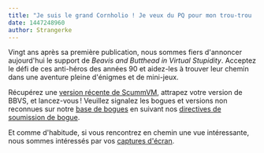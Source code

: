 ```yaml
---
title: "Je suis le grand Cornholio ! Je veux du PQ pour mon trou-trou !"
date: 1447248960
author: Strangerke
---
```


Vingt ans après sa première publication, nous sommes fiers d'annoncer aujourd'hui le support de *Beavis and Butthead in Virtual Stupidity*. Acceptez le défi de ces anti-héros des années 90 et aidez-les à trouver leur chemin dans une aventure pleine d'énigmes et de mini-jeux.

Récupérez une [version récente de ScummVM](/downloads/#daily), attrapez votre version de BBVS, et lancez-vous ! Veuillez signalez les bogues et versions non reconnues sur notre [base de bogues](http://bugs.scummvm.org/) en suivant nos [directives de soumission de bogue](/faq/#question.report-bugs).

Et comme d'habitude, si vous rencontrez en chemin une vue intéressante, nous sommes intéressés par vos [captures d'écran](http://wiki.scummvm.org/index.php/Screenshots).
